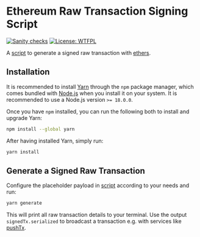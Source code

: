 # Ethereum Raw Transaction Signing Script

[![Sanity checks](https://github.com/pcaversaccio/raw-tx/actions/workflows/checks.yml/badge.svg)](https://github.com/pcaversaccio/raw-tx/actions/workflows/checks.yml)
[![License: WTFPL](https://img.shields.io/badge/License-WTFPL-blue.svg)](http://www.wtfpl.net/about)

A [script](./index.ts) to generate a signed raw transaction with [ethers](https://docs.ethers.org/v6).

## Installation

It is recommended to install [Yarn](https://classic.yarnpkg.com) through the `npm` package manager, which comes bundled with [Node.js](https://nodejs.org/en) when you install it on your system. It is recommended to use a Node.js version `>= 18.0.0`.

Once you have `npm` installed, you can run the following both to install and upgrade Yarn:

```bash
npm install --global yarn
```

After having installed Yarn, simply run:

```bash
yarn install
```

## Generate a Signed Raw Transaction

Configure the placeholder payload in [script](./index.ts) according to your needs and run:

```bash
yarn generate
```

This will print all raw transaction details to your terminal. Use the output `signedTx.serialized` to broadcast a transaction e.g. with services like [pushTx](https://etherscan.io/pushTx).
